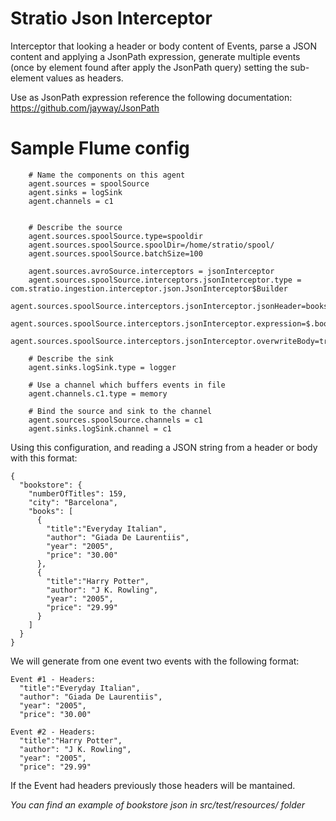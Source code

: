 Stratio Json Interceptor
==============================

Interceptor that looking a header or body content of Events, parse a JSON content and applying a JsonPath 
expression, generate multiple events (once by element found after apply the JsonPath query) setting the 
sub-element values as headers.

Use as JsonPath expression reference the following documentation:
https://github.com/jayway/JsonPath

Sample Flume config
=================================


``` 
    # Name the components on this agent
	agent.sources = spoolSource
	agent.sinks = logSink
	agent.channels = c1


	# Describe the source
	agent.sources.spoolSource.type=spooldir
	agent.sources.spoolSource.spoolDir=/home/stratio/spool/
	agent.sources.spoolSource.batchSize=100
	          
    agent.sources.avroSource.interceptors = jsonInterceptor	          
	agent.sources.spoolSource.interceptors.jsonInterceptor.type = com.stratio.ingestion.interceptor.json.JsonInterceptor$Builder
    agent.sources.spoolSource.interceptors.jsonInterceptor.jsonHeader=books
    agent.sources.spoolSource.interceptors.jsonInterceptor.expression=$.bookstore.books[*]
    agent.sources.spoolSource.interceptors.jsonInterceptor.overwriteBody=true
    
	# Describe the sink
	agent.sinks.logSink.type = logger

	# Use a channel which buffers events in file
	agent.channels.c1.type = memory 

	# Bind the source and sink to the channel
	agent.sources.spoolSource.channels = c1
	agent.sinks.logSink.channel = c1
``` 

Using this configuration, and reading a JSON string from a header or body with this format:
```
{
  "bookstore": {
    "numberOfTitles": 159,
    "city": "Barcelona",
    "books": [
      {
        "title":"Everyday Italian",
        "author": "Giada De Laurentiis",
        "year": "2005",
        "price": "30.00"
      },
      {
        "title":"Harry Potter",
        "author": "J K. Rowling",
        "year": "2005",
        "price": "29.99"
      }
    ]    
  }
}
```

We will generate from one event two events with the following format:
```
Event #1 - Headers:
  "title":"Everyday Italian",
  "author": "Giada De Laurentiis",
  "year": "2005",
  "price": "30.00"

Event #2 - Headers:
  "title":"Harry Potter",
  "author": "J K. Rowling",
  "year": "2005",
  "price": "29.99"

```

If the Event had headers previously those headers will be mantained.

*You can find an example of bookstore json in src/test/resources/ folder*
